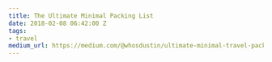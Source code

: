 ```yaml
---
title: The Ultimate Minimal Packing List
date: 2018-02-08 06:42:00 Z
tags:
- travel
medium_url: https://medium.com/@whosdustin/ultimate-minimal-travel-packing-list-47afb4b0a712
---
```


